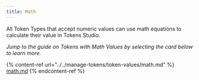 ```yaml
---
title: Math
---
```


All Token Types that accept numeric values can use math equations to calculate their value in Tokens Studio.

_Jump to the guide on Tokens with Math Values by selecting the card below to learn more._

{% content-ref url="../../manage-tokens/token-values/math.md" %}
[math.md](../../manage-tokens/token-values/math.md)
{% endcontent-ref %}
